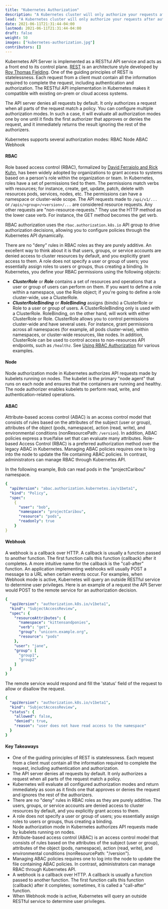 ```yaml
---
title: "Kubernetes Authorization"
description: "A Kubernetes cluster will only authorize your requests after authentication. Authorization grants you access permission for resources in the cluster."
lead: "A Kubernetes cluster will only authorize your requests after authentication. Authorization grants you access permission for resources in the cluster."
date: 2021-06-11T21:31:44-04:00
lastmod: 2021-06-11T21:31:44-04:00
draft: false
weight: 50
images: ["kubernetes-authorization.jpg"]
contributors: []
---
```


Kubernetes API Server is implemented as a RESTful API service and acts as a front end to its control plane. [REST](https://www.ics.uci.edu/~fielding/pubs/dissertation/rest_arch_style.htm) is an architecture style developed by [Roy Thomas Fielding](http://www.ics.uci.edu/~fielding/). One of the guiding principles of REST is statelessness. Each request from a client must contain all the information required to complete the request, including authentication and authorization. The RESTful API implementation in Kubernetes makes it compatible with existing on-prem or cloud access systems.  

The API server denies all requests by default. It only authorizes a request when all parts of the request match a policy. You can configure multiple authorization modes. In such a case, it will evaluate all authorization modes one by one until it finds the first authorizer that approves or denies the request, and it immediately returns the result ignoring the rest of the authorizers.

Kubernetes supports several authorization modes:
RBAC
Node
ABAC
Webhook

#### RBAC

Role based access control (RBAC), formalized by [David Ferraiolo and Rick Kuhn](https://csrc.nist.gov/publications/detail/conference-paper/1992/10/13/role-based-access-controls), has been widely adopted by organizations to grant access to systems based on a person's role within the organization or team.  In Kubernetes, roles have a set of permissions tied to them. The permissions match verbs with resources; for instance,  create, get, update, patch, delete with resources pods, services, nodes, etc. The permissions can have a namespace or cluster-wide scope. The API requests made to ```/api/v1/...``` or ```/apis/<group>/<version>/...``` are considered resource requests. Any other requests are "non-resource-requests." They use the HTTP method as the lower case verb. For instance, the GET method becomes the get verb.

RBAC authorization uses the ```rbac.authorization.k8s.io``` API group to drive authorization decisions, allowing you to configure policies through the Kubernetes API dynamically.

There are no "deny" rules in RBAC roles as they are purely additive. An excellent way to think about it is that users, groups, or service accounts are denied access to cluster resources by default, and you explicitly grant access to them. A role does not specify a user or group of users; you essentially assign roles to users or groups, thus creating a binding.  In Kubernetes, you define your RBAC permissions using the following objects:

* ***ClusterRole*** or ***Role*** contains a set of resources and operations that a user or group of users can perform on them. If you want to define a role within a namespace, use the Role object; if you're going to define a role cluster-wide, use a ClusterRole.
* ***ClusterRoleBinding*** or ***RoleBinding*** assigns (binds) a ClusterRole or Role to a user or group of users. A ClusterRoleBinding only is used with a ClusterRole. RoleBinding, on the other hand, will work with either ClusterRole or Role.
ClusterRole allows you to control permissions cluster-wide and have several uses. For instance, grant permissions across all namespaces (for example, all pods cluster-wise), within namespaces, or cluster-wide resources, like nodes. In addition, ClusterRole can be used to control access to non-resources API endpoints, such as ```/healthz```. See [Using RBAC Authorization](https://kubernetes.io/docs/reference/access-authn-authz/rbac/) for various examples.

#### Node

Node authorization mode in Kubernetes authorizes API requests made by kubelets running on nodes. The kubelet is the primary "node agent" that runs on each node and ensures that the containers are running and healthy.  The node authorizer enables kubelets to perform read, write, and authentication-related operations.

#### ABAC

Attribute-based access control (ABAC) is an access control model that consists of rules based on the attributes of the subject (user or group), attributes of the object (pods, namespace), action (read, write), and environmental conditions (nonResourcePath: ```/version```). In addition, ABAC policies express a true/false set that can evaluate many attributes.  Role-based Access Control (RBAC) is a preferred authorization method over the legacy ABAC in Kubernetes. Managing ABAC policies requires one to log into the node to update the file containing ABAC policies. In contrast, administrators can manage RBAC through Kubernetes API.

In the following example, Bob can read pods in the "projectCaribou" namespace.

```yaml
{
  "apiVersion": "abac.authorization.kubernetes.io/v1beta1",
  "kind": "Policy",
  "spec":
    {
      "user": "bob",
      "namespace": "projectCaribou",
      "resource": "pods",
      "readonly": true
    }
}
```

#### Webhook

A webhook is a callback over HTTP. A callback is usually a function passed to another function. The first function calls this function (callback) after it completes.  A more intuitive name for the callback is the "call-after" function. An application implementing webhooks will usually POST  a message to a URL when certain events occur. For examples, when Webhook mode is active, Kubernetes will query an outside RESTful service to determine user privileges. Here is an example of a request the API Server would POST to the remote service for an authorization decision.

```yaml
{
  "apiVersion": "authorization.k8s.io/v1beta1",
  "kind": "SubjectAccessReview",
  "spec": {
    "resourceAttributes": {
      "namespace": "kittensandponies",
      "verb": "get",
      "group": "unicorn.example.org",
      "resource": "pods"
    },
    "user": "jane",
    "group": [
      "group1",
      "group2"
    ]
  }
}
```
The remote service would respond and fill the 'status' field of the request to allow or disallow the request.

```yaml
{
  "apiVersion": "authorization.k8s.io/v1beta1",
  "kind": "SubjectAccessReview",
  "status": {
    "allowed": false,
    "denied": true,
    "reason": "user does not have read access to the namespace"
  }
}
```

#### Key Takeaways

* One of the guiding principles of REST is statelessness. Each request from a client must contain all the information required to complete the request, including authentication and authorization.
* The API server denies all requests by default. It only authorizes a request when all parts of the request match a policy.
* Kubernetes will evaluate all configured authorization modes and return immediately as soon as it finds one that approves or denies the request and ignores the rest of the authorizers.
* There are no "deny" rules in RBAC roles as they are purely additive.  The users, groups, or service accounts are denied access to cluster resources by default, and you explicitly grant access to them.
* A role does not specify a user or group of users; you essentially assign roles to users or groups, thus creating a binding.
* Node authorization mode in Kubernetes authorizes API requests made by kubelets running on nodes.
* Attribute-based access control (ABAC) is an access control model that consists of rules based on the attributes of the subject (user or group), attributes of the object (pods, namespace), action (read, write), and environmental conditions (nonResourcePath: "/version").
* Managing ABAC policies requires one to log into the node to update the file containing ABAC policies. In contrast, administrators can manage RBAC through Kubernetes API.
* A webhook is a callback over HTTP. A callback is usually a function passed to another function. The first function calls this function (callback) after it completes; sometimes, it is called a "call-after" function.
 * When Webhook mode is active, Kubernetes will query an outside RESTful service to determine user privileges.
